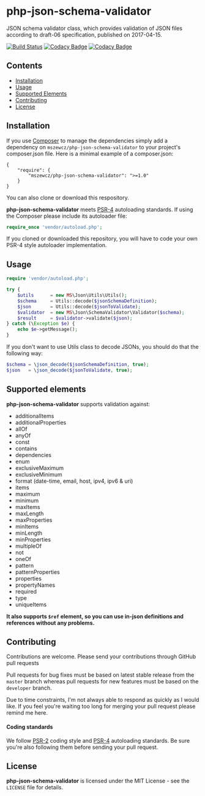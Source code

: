 # php-json-schema-validator
JSON schema validator class, which provides validation of JSON files according to draft-06 specification, published on 2017-04-15.

[![Build Status](https://travis-ci.com/mszewcz/php-json-schema-validator.svg?token=SKHyUu7D9k2gxfy5aKpX&branch=develop)](https://travis-ci.com/mszewcz/php-json-schema-validator)
[![Codacy Badge](https://api.codacy.com/project/badge/Grade/7250655a51e747c6bd5d099d4240e9cf)](https://www.codacy.com?utm_source=github.com&amp;utm_medium=referral&amp;utm_content=mszewcz/php-json-schema-validator&amp;utm_campaign=Badge_Grade)
[![Codacy Badge](https://api.codacy.com/project/badge/Coverage/7250655a51e747c6bd5d099d4240e9cf)](https://www.codacy.com?utm_source=github.com&amp;utm_medium=referral&amp;utm_content=mszewcz/php-json-schema-validator&amp;utm_campaign=Badge_Coverage)

## Contents
* [Installation](#Installation)
* [Usage](#Usage)
* [Supported Elements](#SupportedElements)
* [Contributing](#Contributing)
* [License](#License)


<a name="Installation"></a>
## Installation
If you use [Composer][composer] to manage the dependencies simply add a dependency on ```mszewcz/php-json-schema-validator``` to your project's composer.json file. Here is a minimal example of a composer.json:
```
{
    "require": {
        "mszewcz/php-json-schema-validator": ">=1.0"
    }
}
```
You can also clone or download this respository.

**php-json-schema-validator** meets [PSR-4][psr4] autoloading standards. If using the Composer please include its autoloader file:
```php
require_once 'vendor/autoload.php';
```
If you cloned or downloaded this repository, you will have to code your own PSR-4 style autoloader implementation.

<a name="Usage"></a>
## Usage
```php
require 'vendor/autoload.php';

try {
    $utils      = new MS\Json\Utils\Utils();
    $schema     = Utils::decode($jsonSchemaDefinition);
    $json       = Utils::decode($jsonToValidate);
    $validator  = new MS\Json\SchemaValidator\Validator($schema);
    $result     = $validator->validate($json);
} catch (\Exception $e) {
    echo $e->getMessage();
}
```
If you don't want to use Utils class to decode JSONs, you should do that the following way:
```php
$schema = \json_decode($jsonSchemaDefinition, true);
$json   = \json_decode($jsonToValidate, true);
```

<a name="SupportedElements"></a>
## Supported elements
**php-json-schema-validator** supports validation against:
* additionalItems
* additionalProperties
* allOf
* anyOf
* const
* contains
* dependencies
* enum
* exclusiveMaximum
* exclusiveMinimum
* format (date-time, email, host, ipv4, ipv6 & uri)
* items
* maximum
* minimum
* maxItems
* maxLength
* maxProperties
* minItems
* minLength
* minProperties
* multipleOf
* not
* oneOf
* pattern
* patternProperties
* properties
* propertyNames
* required
* type
* uniqueItems

**It also supports `$ref` element, so you can use in-json definitions and references without any problems.**


<a name="Contributing"></a>
## Contributing
Contributions are welcome. Please send your contributions through GitHub pull requests 

Pull requests for bug fixes must be based on latest stable release from the ```master``` branch whereas pull requests for new features must be based on the ```developer``` branch.

Due to time constraints, I'm not always able to respond as quickly as I would like. If you feel you're waiting too long for merging your pull request please remind me here.

#### Coding standards
We follow [PSR-2][psr2] coding style and [PSR-4][psr4] autoloading standards. Be sure you're also following them before sending your pull request.


<a name="License"></a>
## License
**php-json-schema-validator** is licensed under the MIT License - see the ```LICENSE``` file for details.

[composer]:http://getcomposer.org/
[psr2]:http://www.php-fig.org/psr/psr-2/
[psr4]:http://www.php-fig.org/psr/psr-4/

